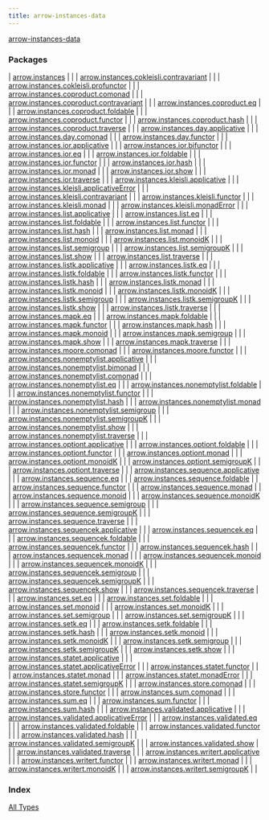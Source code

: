 ```yaml
---
title: arrow-instances-data
---
```


[arrow-instances-data](./index.html)

### Packages

| [arrow.instances](arrow.instances/index.html) |  |
| [arrow.instances.cokleisli.contravariant](arrow.instances.cokleisli.contravariant/index.html) |  |
| [arrow.instances.cokleisli.profunctor](arrow.instances.cokleisli.profunctor/index.html) |  |
| [arrow.instances.coproduct.comonad](arrow.instances.coproduct.comonad/index.html) |  |
| [arrow.instances.coproduct.contravariant](arrow.instances.coproduct.contravariant/index.html) |  |
| [arrow.instances.coproduct.eq](arrow.instances.coproduct.eq/index.html) |  |
| [arrow.instances.coproduct.foldable](arrow.instances.coproduct.foldable/index.html) |  |
| [arrow.instances.coproduct.functor](arrow.instances.coproduct.functor/index.html) |  |
| [arrow.instances.coproduct.hash](arrow.instances.coproduct.hash/index.html) |  |
| [arrow.instances.coproduct.traverse](arrow.instances.coproduct.traverse/index.html) |  |
| [arrow.instances.day.applicative](arrow.instances.day.applicative/index.html) |  |
| [arrow.instances.day.comonad](arrow.instances.day.comonad/index.html) |  |
| [arrow.instances.day.functor](arrow.instances.day.functor/index.html) |  |
| [arrow.instances.ior.applicative](arrow.instances.ior.applicative/index.html) |  |
| [arrow.instances.ior.bifunctor](arrow.instances.ior.bifunctor/index.html) |  |
| [arrow.instances.ior.eq](arrow.instances.ior.eq/index.html) |  |
| [arrow.instances.ior.foldable](arrow.instances.ior.foldable/index.html) |  |
| [arrow.instances.ior.functor](arrow.instances.ior.functor/index.html) |  |
| [arrow.instances.ior.hash](arrow.instances.ior.hash/index.html) |  |
| [arrow.instances.ior.monad](arrow.instances.ior.monad/index.html) |  |
| [arrow.instances.ior.show](arrow.instances.ior.show/index.html) |  |
| [arrow.instances.ior.traverse](arrow.instances.ior.traverse/index.html) |  |
| [arrow.instances.kleisli.applicative](arrow.instances.kleisli.applicative/index.html) |  |
| [arrow.instances.kleisli.applicativeError](arrow.instances.kleisli.applicative-error/index.html) |  |
| [arrow.instances.kleisli.contravariant](arrow.instances.kleisli.contravariant/index.html) |  |
| [arrow.instances.kleisli.functor](arrow.instances.kleisli.functor/index.html) |  |
| [arrow.instances.kleisli.monad](arrow.instances.kleisli.monad/index.html) |  |
| [arrow.instances.kleisli.monadError](arrow.instances.kleisli.monad-error/index.html) |  |
| [arrow.instances.list.applicative](arrow.instances.list.applicative/index.html) |  |
| [arrow.instances.list.eq](arrow.instances.list.eq/index.html) |  |
| [arrow.instances.list.foldable](arrow.instances.list.foldable/index.html) |  |
| [arrow.instances.list.functor](arrow.instances.list.functor/index.html) |  |
| [arrow.instances.list.hash](arrow.instances.list.hash/index.html) |  |
| [arrow.instances.list.monad](arrow.instances.list.monad/index.html) |  |
| [arrow.instances.list.monoid](arrow.instances.list.monoid/index.html) |  |
| [arrow.instances.list.monoidK](arrow.instances.list.monoid-k/index.html) |  |
| [arrow.instances.list.semigroup](arrow.instances.list.semigroup/index.html) |  |
| [arrow.instances.list.semigroupK](arrow.instances.list.semigroup-k/index.html) |  |
| [arrow.instances.list.show](arrow.instances.list.show/index.html) |  |
| [arrow.instances.list.traverse](arrow.instances.list.traverse/index.html) |  |
| [arrow.instances.listk.applicative](arrow.instances.listk.applicative/index.html) |  |
| [arrow.instances.listk.eq](arrow.instances.listk.eq/index.html) |  |
| [arrow.instances.listk.foldable](arrow.instances.listk.foldable/index.html) |  |
| [arrow.instances.listk.functor](arrow.instances.listk.functor/index.html) |  |
| [arrow.instances.listk.hash](arrow.instances.listk.hash/index.html) |  |
| [arrow.instances.listk.monad](arrow.instances.listk.monad/index.html) |  |
| [arrow.instances.listk.monoid](arrow.instances.listk.monoid/index.html) |  |
| [arrow.instances.listk.monoidK](arrow.instances.listk.monoid-k/index.html) |  |
| [arrow.instances.listk.semigroup](arrow.instances.listk.semigroup/index.html) |  |
| [arrow.instances.listk.semigroupK](arrow.instances.listk.semigroup-k/index.html) |  |
| [arrow.instances.listk.show](arrow.instances.listk.show/index.html) |  |
| [arrow.instances.listk.traverse](arrow.instances.listk.traverse/index.html) |  |
| [arrow.instances.mapk.eq](arrow.instances.mapk.eq/index.html) |  |
| [arrow.instances.mapk.foldable](arrow.instances.mapk.foldable/index.html) |  |
| [arrow.instances.mapk.functor](arrow.instances.mapk.functor/index.html) |  |
| [arrow.instances.mapk.hash](arrow.instances.mapk.hash/index.html) |  |
| [arrow.instances.mapk.monoid](arrow.instances.mapk.monoid/index.html) |  |
| [arrow.instances.mapk.semigroup](arrow.instances.mapk.semigroup/index.html) |  |
| [arrow.instances.mapk.show](arrow.instances.mapk.show/index.html) |  |
| [arrow.instances.mapk.traverse](arrow.instances.mapk.traverse/index.html) |  |
| [arrow.instances.moore.comonad](arrow.instances.moore.comonad/index.html) |  |
| [arrow.instances.moore.functor](arrow.instances.moore.functor/index.html) |  |
| [arrow.instances.nonemptylist.applicative](arrow.instances.nonemptylist.applicative/index.html) |  |
| [arrow.instances.nonemptylist.bimonad](arrow.instances.nonemptylist.bimonad/index.html) |  |
| [arrow.instances.nonemptylist.comonad](arrow.instances.nonemptylist.comonad/index.html) |  |
| [arrow.instances.nonemptylist.eq](arrow.instances.nonemptylist.eq/index.html) |  |
| [arrow.instances.nonemptylist.foldable](arrow.instances.nonemptylist.foldable/index.html) |  |
| [arrow.instances.nonemptylist.functor](arrow.instances.nonemptylist.functor/index.html) |  |
| [arrow.instances.nonemptylist.hash](arrow.instances.nonemptylist.hash/index.html) |  |
| [arrow.instances.nonemptylist.monad](arrow.instances.nonemptylist.monad/index.html) |  |
| [arrow.instances.nonemptylist.semigroup](arrow.instances.nonemptylist.semigroup/index.html) |  |
| [arrow.instances.nonemptylist.semigroupK](arrow.instances.nonemptylist.semigroup-k/index.html) |  |
| [arrow.instances.nonemptylist.show](arrow.instances.nonemptylist.show/index.html) |  |
| [arrow.instances.nonemptylist.traverse](arrow.instances.nonemptylist.traverse/index.html) |  |
| [arrow.instances.optiont.applicative](arrow.instances.optiont.applicative/index.html) |  |
| [arrow.instances.optiont.foldable](arrow.instances.optiont.foldable/index.html) |  |
| [arrow.instances.optiont.functor](arrow.instances.optiont.functor/index.html) |  |
| [arrow.instances.optiont.monad](arrow.instances.optiont.monad/index.html) |  |
| [arrow.instances.optiont.monoidK](arrow.instances.optiont.monoid-k/index.html) |  |
| [arrow.instances.optiont.semigroupK](arrow.instances.optiont.semigroup-k/index.html) |  |
| [arrow.instances.optiont.traverse](arrow.instances.optiont.traverse/index.html) |  |
| [arrow.instances.sequence.applicative](arrow.instances.sequence.applicative/index.html) |  |
| [arrow.instances.sequence.eq](arrow.instances.sequence.eq/index.html) |  |
| [arrow.instances.sequence.foldable](arrow.instances.sequence.foldable/index.html) |  |
| [arrow.instances.sequence.functor](arrow.instances.sequence.functor/index.html) |  |
| [arrow.instances.sequence.monad](arrow.instances.sequence.monad/index.html) |  |
| [arrow.instances.sequence.monoid](arrow.instances.sequence.monoid/index.html) |  |
| [arrow.instances.sequence.monoidK](arrow.instances.sequence.monoid-k/index.html) |  |
| [arrow.instances.sequence.semigroup](arrow.instances.sequence.semigroup/index.html) |  |
| [arrow.instances.sequence.semigroupK](arrow.instances.sequence.semigroup-k/index.html) |  |
| [arrow.instances.sequence.traverse](arrow.instances.sequence.traverse/index.html) |  |
| [arrow.instances.sequencek.applicative](arrow.instances.sequencek.applicative/index.html) |  |
| [arrow.instances.sequencek.eq](arrow.instances.sequencek.eq/index.html) |  |
| [arrow.instances.sequencek.foldable](arrow.instances.sequencek.foldable/index.html) |  |
| [arrow.instances.sequencek.functor](arrow.instances.sequencek.functor/index.html) |  |
| [arrow.instances.sequencek.hash](arrow.instances.sequencek.hash/index.html) |  |
| [arrow.instances.sequencek.monad](arrow.instances.sequencek.monad/index.html) |  |
| [arrow.instances.sequencek.monoid](arrow.instances.sequencek.monoid/index.html) |  |
| [arrow.instances.sequencek.monoidK](arrow.instances.sequencek.monoid-k/index.html) |  |
| [arrow.instances.sequencek.semigroup](arrow.instances.sequencek.semigroup/index.html) |  |
| [arrow.instances.sequencek.semigroupK](arrow.instances.sequencek.semigroup-k/index.html) |  |
| [arrow.instances.sequencek.show](arrow.instances.sequencek.show/index.html) |  |
| [arrow.instances.sequencek.traverse](arrow.instances.sequencek.traverse/index.html) |  |
| [arrow.instances.set.eq](arrow.instances.set.eq/index.html) |  |
| [arrow.instances.set.foldable](arrow.instances.set.foldable/index.html) |  |
| [arrow.instances.set.monoid](arrow.instances.set.monoid/index.html) |  |
| [arrow.instances.set.monoidK](arrow.instances.set.monoid-k/index.html) |  |
| [arrow.instances.set.semigroup](arrow.instances.set.semigroup/index.html) |  |
| [arrow.instances.set.semigroupK](arrow.instances.set.semigroup-k/index.html) |  |
| [arrow.instances.setk.eq](arrow.instances.setk.eq/index.html) |  |
| [arrow.instances.setk.foldable](arrow.instances.setk.foldable/index.html) |  |
| [arrow.instances.setk.hash](arrow.instances.setk.hash/index.html) |  |
| [arrow.instances.setk.monoid](arrow.instances.setk.monoid/index.html) |  |
| [arrow.instances.setk.monoidK](arrow.instances.setk.monoid-k/index.html) |  |
| [arrow.instances.setk.semigroup](arrow.instances.setk.semigroup/index.html) |  |
| [arrow.instances.setk.semigroupK](arrow.instances.setk.semigroup-k/index.html) |  |
| [arrow.instances.setk.show](arrow.instances.setk.show/index.html) |  |
| [arrow.instances.statet.applicative](arrow.instances.statet.applicative/index.html) |  |
| [arrow.instances.statet.applicativeError](arrow.instances.statet.applicative-error/index.html) |  |
| [arrow.instances.statet.functor](arrow.instances.statet.functor/index.html) |  |
| [arrow.instances.statet.monad](arrow.instances.statet.monad/index.html) |  |
| [arrow.instances.statet.monadError](arrow.instances.statet.monad-error/index.html) |  |
| [arrow.instances.statet.semigroupK](arrow.instances.statet.semigroup-k/index.html) |  |
| [arrow.instances.store.comonad](arrow.instances.store.comonad/index.html) |  |
| [arrow.instances.store.functor](arrow.instances.store.functor/index.html) |  |
| [arrow.instances.sum.comonad](arrow.instances.sum.comonad/index.html) |  |
| [arrow.instances.sum.eq](arrow.instances.sum.eq/index.html) |  |
| [arrow.instances.sum.functor](arrow.instances.sum.functor/index.html) |  |
| [arrow.instances.sum.hash](arrow.instances.sum.hash/index.html) |  |
| [arrow.instances.validated.applicative](arrow.instances.validated.applicative/index.html) |  |
| [arrow.instances.validated.applicativeError](arrow.instances.validated.applicative-error/index.html) |  |
| [arrow.instances.validated.eq](arrow.instances.validated.eq/index.html) |  |
| [arrow.instances.validated.foldable](arrow.instances.validated.foldable/index.html) |  |
| [arrow.instances.validated.functor](arrow.instances.validated.functor/index.html) |  |
| [arrow.instances.validated.hash](arrow.instances.validated.hash/index.html) |  |
| [arrow.instances.validated.semigroupK](arrow.instances.validated.semigroup-k/index.html) |  |
| [arrow.instances.validated.show](arrow.instances.validated.show/index.html) |  |
| [arrow.instances.validated.traverse](arrow.instances.validated.traverse/index.html) |  |
| [arrow.instances.writert.applicative](arrow.instances.writert.applicative/index.html) |  |
| [arrow.instances.writert.functor](arrow.instances.writert.functor/index.html) |  |
| [arrow.instances.writert.monad](arrow.instances.writert.monad/index.html) |  |
| [arrow.instances.writert.monoidK](arrow.instances.writert.monoid-k/index.html) |  |
| [arrow.instances.writert.semigroupK](arrow.instances.writert.semigroup-k/index.html) |  |

### Index

[All Types](alltypes/index.html)